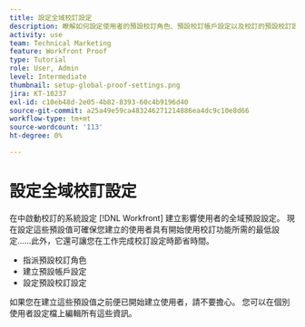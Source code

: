 ```yaml
---
title: 設定全域校訂設定
description: 瞭解如何設定使用者的預設校訂角色、預設校訂帳戶設定以及校訂的預設校訂設定。
activity: use
team: Technical Marketing
feature: Workfront Proof
type: Tutorial
role: User, Admin
level: Intermediate
thumbnail: setup-global-proof-settings.png
jira: KT-10237
exl-id: c10eb48d-2e05-4b82-8393-60c4b9196d40
source-git-commit: a25a49e59ca483246271214886ea4dc9c10e8d66
workflow-type: tm+mt
source-wordcount: '113'
ht-degree: 0%

---
```


# 設定全域校訂設定

在中啟動校訂的系統設定 [!DNL Workfront] 建立影響使用者的全域預設設定。 現在設定這些預設值可確保您建立的使用者具有開始使用校訂功能所需的最低設定……此外，它還可讓您在工作完成校訂設定時節省時間。

* 指派預設校訂角色
* 建立預設帳戶設定
* 設定預設校訂設定

如果您在建立這些預設值之前便已開始建立使用者，請不要擔心。 您可以在個別使用者設定檔上編輯所有這些資訊。
